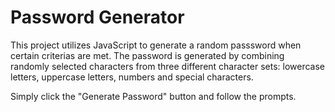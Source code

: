 # Password Generator

This project utilizes JavaScript to generate a random passsword when certain criterias are  met. The password is generated by combining randomly selected characters from three different character sets: lowercase letters, uppercase letters, numbers and special characters.

Simply click the "Generate Password" button and follow the prompts. 

